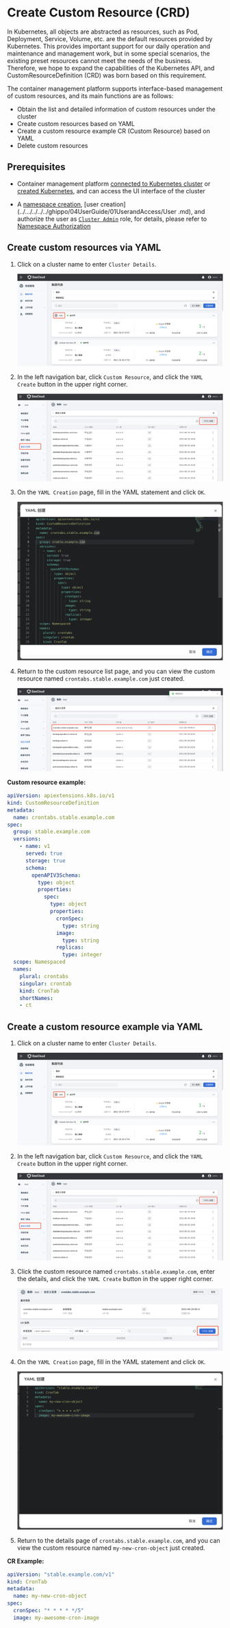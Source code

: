# Create Custom Resource (CRD)

In Kubernetes, all objects are abstracted as resources, such as Pod, Deployment, Service, Volume, etc. are the default resources provided by Kubernetes.
This provides important support for our daily operation and maintenance and management work, but in some special scenarios, the existing preset resources cannot meet the needs of the business.
Therefore, we hope to expand the capabilities of the Kubernetes API, and CustomResourceDefinition (CRD) was born based on this requirement.

The container management platform supports interface-based management of custom resources, and its main functions are as follows:

- Obtain the list and detailed information of custom resources under the cluster
- Create custom resources based on YAML
- Create a custom resource example CR (Custom Resource) based on YAML
- Delete custom resources

## Prerequisites

- Container management platform [connected to Kubernetes cluster](../Clusters/JoinACluster.md) or [created Kubernetes](../Clusters/CreateCluster.md), and can access the UI interface of the cluster

- A [namespace creation](../Namespaces/createtens.md), [user creation](../.../../../../ghippo/04UserGuide/01UserandAccess/User .md), and authorize the user as [`Cluster Admin`](../Permissions/PermissionBrief.md#cluster-admin) role, for details, please refer to [Namespace Authorization](../Permissions/Cluster-NSAuth.md )

## Create custom resources via YAML

1. Click on a cluster name to enter `Cluster Details`.

    ![crd](../../images/crd01.png)

2. In the left navigation bar, click `Custom Resource`, and click the `YAML Create` button in the upper right corner.

    ![crd](../../images/crd02.png)

3. On the `YAML Creation` page, fill in the YAML statement and click `OK`.

    ![crd](../../images/crd03.png)

4. Return to the custom resource list page, and you can view the custom resource named `crontabs.stable.example.com` just created.

    ![crd](../../images/crd04.png)

**Custom resource example:**

```yaml
apiVersion: apiextensions.k8s.io/v1
kind: CustomResourceDefinition
metadata:
  name: crontabs.stable.example.com
spec:
  group: stable.example.com
  versions:
    - name: v1
      served: true
      storage: true
      schema:
        openAPIV3Schema:
          type: object
          properties:
            spec:
              type: object
              properties:
                cronSpec:
                  type: string
                image:
                  type: string
                replicas:
                  type: integer
  scope: Namespaced
  names:
    plural: crontabs
    singular: crontab
    kind: CronTab
    shortNames:
    - ct
```

## Create a custom resource example via YAML

1. Click on a cluster name to enter `Cluster Details`.

    ![crd](../../images/crd01.png)

2. In the left navigation bar, click `Custom Resource`, and click the `YAML Create` button in the upper right corner.

    ![crd](../../images/crd02.png)

3. Click the custom resource named `crontabs.stable.example.com`, enter the details, and click the `YAML Create` button in the upper right corner.

    ![crd](../../images/crd05.png)

4. On the `YAML Creation` page, fill in the YAML statement and click `OK`.

    ![crd](../../images/crd06.png)

5. Return to the details page of `crontabs.stable.example.com`, and you can view the custom resource named `my-new-cron-object` just created.

**CR Example:**

```yaml
apiVersion: "stable.example.com/v1"
kind: CronTab
metadata:
  name: my-new-cron-object
spec:
  cronSpec: "* * * * */5"
  image: my-awesome-cron-image
```
